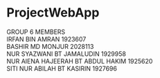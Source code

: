 # ProjectWebApp <br>

GROUP 6 MEMBERS<BR>
IRFAN BIN AMRAN 1923607<BR>
BASHIR MD MONJUR 2028113<BR>
NUR SYAZWANI BT JAMALUDIN 1929958<BR>
NUR AIENA HAJEERAH BT ABDUL
HAKIM
1925620<BR>
SITI NUR ABILAH BT KASIRIN 1927696<BR>
